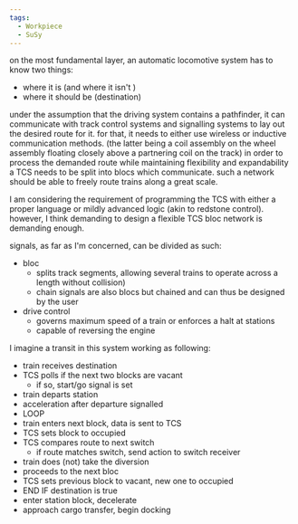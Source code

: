 ```yaml
---
tags:
  - Workpiece
  - SuSy
---
```

on the most fundamental layer, an automatic locomotive system has to know two things:
- where it is (and where it isn't )
- where it should be (destination)

under the assumption that the driving system contains a pathfinder, it can communicate with track control systems and signalling systems to lay out the desired route for it.
for that, it needs to either use wireless or inductive communication methods. (the latter being a coil assembly on the wheel assembly floating closely above a partnering coil on the track)
in order to process the demanded route while maintaining flexibility and expandability a TCS needs to be split into blocs which communicate. such a network should be able to freely route trains along a great scale. 

I am considering the requirement of programming the TCS with either a proper language or mildly advanced logic (akin to redstone control). however, I think demanding to design a flexible TCS bloc network is demanding enough.

signals, as far as I'm concerned, can be divided as such:
- bloc 
	- splits track segments, allowing several trains to operate across a length without collision)
	- chain signals are also blocs but chained and can thus be designed by the user
- drive control 
	- governs maximum speed of a train or enforces a halt at stations
	- capable of reversing the engine

I imagine a transit in this system working as following:
- train receives destination
- TCS polls if the next two blocks are vacant
	- if so, start/go signal is set 
- train departs station 
- acceleration after departure signalled
- LOOP
- train enters next block, data is sent to TCS 
- TCS sets block to occupied
- TCS compares route to next switch
	- if route matches switch, send action to switch receiver 
- train does (not) take the diversion
- proceeds to the next bloc
- TCS sets previous block to vacant, new one to occupied
- END IF destination is true
- enter station block, decelerate
- approach cargo transfer, begin docking 